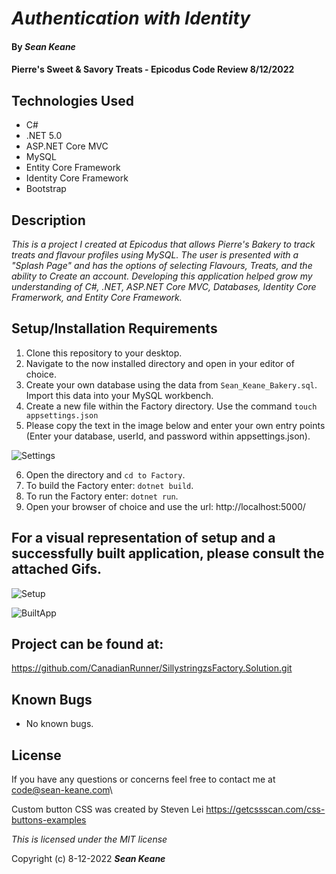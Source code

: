 # _Authentication with Identity_

#### By _**Sean Keane**_

#### Pierre's Sweet & Savory Treats - Epicodus Code Review 8/12/2022

## Technologies Used

* C#
* .NET 5.0
* ASP.NET Core MVC
* MySQL
* Entity Core Framework
* Identity Core Framework
* Bootstrap



## Description
_This is a project I created at Epicodus that allows Pierre's Bakery to track treats and flavour profiles using MySQL.  The user is presented with a "Splash Page" and has the options of selecting Flavours, Treats, and the ability to Create an account.  Developing this application helped grow my understanding of C#, .NET, ASP.NET Core MVC, Databases, Identity Core Framerwork, and Entity Core Framework._


## Setup/Installation Requirements

1) Clone this repository to your desktop.
2) Navigate to the now installed directory and open in your editor of choice.
3) Create your own database using the data from `Sean_Keane_Bakery.sql`.  Import this data into your MySQL workbench.
4) Create a new file within the Factory directory.  Use the command `touch appsettings.json`
5) Please copy the text in the image below and enter your own entry points (Enter your database, userId, and password within appsettings.json).

![Settings](..img/ExamplSettings.png)

6) Open the directory and `cd to Factory`.
7) To build the Factory enter: `dotnet build`.
8) To run the Factory enter: `dotnet run`.
9) Open your browser of choice and use the url: http://localhost:5000/

## For a visual representation of setup and a successfully built application, please consult the attached Gifs.

![Setup](buildingapp.gif)

![BuiltApp](WorkingApplication.gif)

## Project can be found at:
https://github.com/CanadianRunner/SillystringzsFactory.Solution.git

## Known Bugs

* No known bugs.


## License

If you have any questions or concerns feel free to contact me at code@sean-keane.com\

Custom button CSS was created by Steven Lei https://getcssscan.com/css-buttons-examples 

*This is licensed under the MIT license*

Copyright (c) 8-12-2022 **_Sean Keane_**

